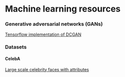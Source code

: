 # Machine learning resources

### Generative adversarial networks (GANs)

[Tensorflow implementation of DCGAN](https://github.com/carpedm20/DCGAN-tensorflow)

### Datasets

#### CelebA
[Large scale celebrity faces with attributes](http://mmlab.ie.cuhk.edu.hk/projects/CelebA.html)
